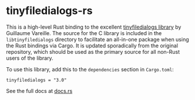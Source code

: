 tinyfiledialogs-rs
==================

This is a high-level Rust binding to the excellent [tinyfiledialogs library](https://sourceforge.net/projects/tinyfiledialogs/)
by Guillaume Vareille. The source for the C library is included in
the `libtinyfiledialogs` directory to facilitate an all-in-one package
when using the Rust bindings via Cargo. It is updated sporadically from
the original repository, which should be used as the primary source for
all non-Rust users of the library.

To use this library, add this to the `dependencies` section in `Cargo.toml`:
```
tinyfiledialogs = "3.0"
```

See the full docs at [docs.rs](https://docs.rs/tinyfiledialogs)